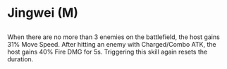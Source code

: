 # Jingwei (M)

## 

When there are no more than 3 enemies on the battlefield, the host gains 31% Move Speed. After hitting an enemy with Charged/Combo ATK, the host gains 40% Fire DMG for 5s. Triggering this skill again resets the duration.